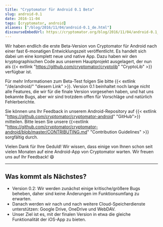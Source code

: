 ```yaml
---
title: "Cryptomator für Android 0.1 Beta"
slug: android-0.1
date: 2016-11-04
tags: [cryptomator, android]
aliases: ["/blog/2016/11/04/android-0.1_de.html"]
discourseEmbedUrl: https://cryptomator.org/blog/2016/11/04/android-0.1_en.html
---
```

Wir haben endlich die erste Beta-Version von Cryptomator für Android nach einer fast 6-monatigen Entwicklungszeit veröffentlicht. Es handelt sich dabei um eine komplett neue und native App. Dazu haben wir den kryptographischen Code aus unserem Hauptprojekt ausgelagert, der nun als {{< extlink "https://github.com/cryptomator/cryptolib" "CryptoLib" >}} verfügbar ist.

Für mehr Informationen zum Beta-Test folgen Sie bitte {{< extlink "/de/android/" "diesem Link" >}}. Version 0.1 beinhaltet noch lange nicht alle Features, die wir für die finale Version vorgesehen haben, und hat uns bekannte Bugs, aber wir sind trotzdem offen für Vorschläge und natürlich Fehlerberichte.

Sie können uns Ihr Feedback in unserem Android-Repository auf {{< extlink "https://github.com/cryptomator/cryptomator-android" "GitHub">}} mitteilen. Bitte lesen Sie unsere {{<extlink "https://github.com/cryptomator/cryptomator-android/blob/master/CONTRIBUTING.md" "Contribution Guidelines" >}} sorgfältig durch.

Vielen Dank für Ihre Geduld! Wir wissen, dass einige von Ihnen schon seit vielen Monaten auf eine Android-App von Cryptomator warten. Wir freuen uns auf Ihr Feedback! :smile:

---

## Was kommt als Nächstes?
- Version 0.2: Wir werden zunächst einige kritische/größere Bugs beheben, daher sind keine Änderungen im Funktionsumfang zu erwarten.
- Danach werden wir nach und nach weitere Cloud-Speicherdienste unterstützen: Google Drive, OneDrive und WebDAV.
- Unser Ziel ist es, mit der finalen Version in etwa die gleiche Funktionalität der iOS-App zu bieten.
